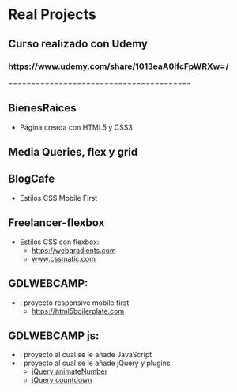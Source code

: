 # Real Projects
## Curso realizado con Udemy
### https://www.udemy.com/share/1013eaA0IfcFpWRXw=/


========================================

## BienesRaices
* Página creada con HTML5 y CSS3

## Media Queries, flex y grid

## BlogCafe
* Estilos CSS Mobile First

## Freelancer-flexbox
* Estilos CSS con flexbox:
  - https://webgradients.com
  - www.cssmatic.com

## GDLWEBCAMP:
* : proyecto responsive mobile first
  - https://html5boilerplate.com

## GDLWEBCAMP js:
* : proyecto al cual se le añade JavaScript
* : proyecto al cual se le añade jQuery y plugins
    - [jQuery animateNumber](https://aishek.github.io/jquery-animateNumber/) 
    - [jQuery countdown](http://hilios.github.io/jQuery.countdown/) 
